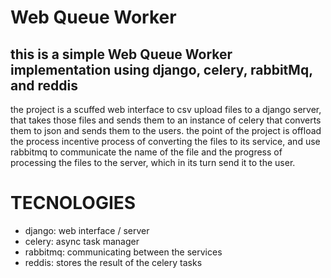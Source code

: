 # Web Queue Worker
## this is a simple Web Queue Worker implementation using django, celery,  rabbitMq,  and reddis

the project is a scuffed web interface to csv upload  files to a django server, that takes those files and sends them to an instance of celery that converts them to json and sends them to the users. 
the point of the project is offload the process incentive process of converting the files to its service, and use rabbitmq to communicate the name of the file and the progress of processing the files to the server, which in its turn send it to the user.

# TECNOLOGIES
- django: web interface / server
- celery: async task manager
- rabbitmq: communicating between the services
- reddis: stores the result of the celery tasks
